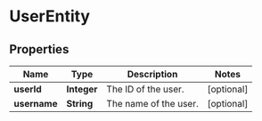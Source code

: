 # UserEntity

## Properties
Name | Type | Description | Notes
------------ | ------------- | ------------- | -------------
**userId** | **Integer** | The ID of the user. |  [optional]
**username** | **String** | The name of the user. |  [optional]
